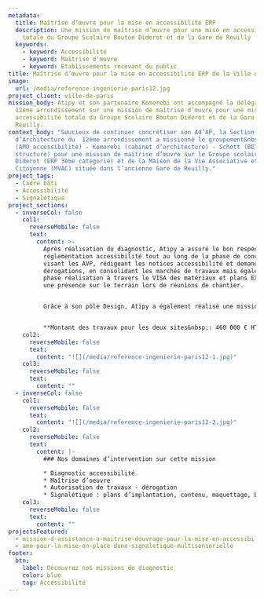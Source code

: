 ```yaml
---
metadata:
  title: Maîtrise d’œuvre pour la mise en accessibilité ERP
  description: Une mission de maîtrise d’œuvre pour une mise en accessibilité
    totale du Groupe Scolaire Bouton Diderot et de la Gare de Reuilly
  keywords:
    - keyword: Accessibilité
    - keyword: Maîtrise d'œuvre
    - keyword: Etablissements recevant du public
title: Maîtrise d’œuvre pour la mise en accessibilité ERP de la Ville de Paris (12ème)
image:
  url: /media/reference-ingenierie-paris12.jpg
project_client: ville-de-paris
mission_body: Atipy et son partenaire Komorebi ont accompagné la délégation du
  12ème arrondissement sur une mission de maîtrise d’œuvre pour une mise en
  accessibilité totale du Groupe Scolaire Bouton Diderot et de la Gare de
  Reuilly.
context_body: "Soucieux de continuer concrétiser son Ad’AP, la Section locale
  d’Architecture du  12ème arrondissement a missionné le groupement&nbsp;: Atipy
  (AMO accessibilité) - Komorebi (cabinet d’architecture) - Schott (BET
  structure) pour une mission de maîtrise d’œuvre sur le Groupe scolaire Bouton
  Diderot (ERP 3ème catégorie) et de la Maison de la Vie Associative et
  Citoyenne (MVAC) située dans l’ancienne Gare de Reuilly."
project_tags:
  - Cadre bâti
  - Accessibilité
  - Signalétique
project_sections:
  - inverseCol: false
    col1:
      reverseMobile: false
      text:
        content: >-
          Après réalisation du diagnostic, Atipy a assuré le bon respect de la
          réglementation accessibilité tout au long de la phase de conception en
          visant les AVP, rédigeant les notices accessibilité et demandes de
          dérogations, en consolidant les marchés de travaux mais également en
          phase réalisation à travers le VISA des matériaux et plans EXE et par
          une présence sur le terrain lors de réunions de chantier.


          Grâce à son pôle Design, Atipy a également réalisé une mission signalétique complète allant de la définition des contenus, plans d’implantation jusqu’à la réalisation des BAT sur la Gare de Reuilly. 


          **Montant des travaux pour les deux sites&nbsp;: 460 000 € HT**
    col2:
      reverseMobile: false
      text:
        content: "![](/media/reference-ingenierie-paris12-1.jpg)"
    col3:
      reverseMobile: false
      text:
        content: ""
  - inverseCol: false
    col1:
      reverseMobile: false
      text:
        content: "![](/media/reference-ingenierie-paris12-2.jpg)"
    col2:
      reverseMobile: false
      text:
        content: |-
          ### Nos domaines d’intervention sur cette mission

          * Diagnostic accessibilité 
          * Maîtrise d’oeuvre 
          * Autorisation de travaux - dérogation
          * Signalétique : plans d’implantation, contenu, maquettage, BAT
    col3:
      reverseMobile: false
      text:
        content: ""
projectsFeatured:
  - mission-d-assistance-a-maitrise-douvrage-pour-la-mise-en-accessibilite-d-erp
  - amo-pour-la-mise-en-place-dune-signaletique-multisensorielle
footer:
  btn:
    label: Découvrez nos missions de diagnostic
    color: blue
    tag: Accessibilité
---
```

